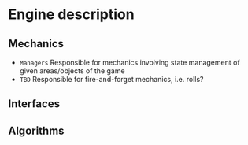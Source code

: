 # Engine description

## Mechanics
* `Managers`
	Responsible for mechanics involving state management of given areas/objects of the game
* `TBD`
	Responsible for fire-and-forget mechanics, i.e. rolls?

## Interfaces

## Algorithms
